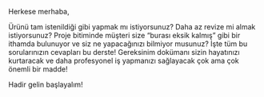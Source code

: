 Herkese merhaba,

Ürünü tam istenildiği gibi yapmak mı istiyorsunuz? Daha az revize mi almak istiyorsunuz? Proje bitiminde müşteri size “burası eksik kalmış” gibi bir ithamda bulunuyor ve siz ne yapacağınızı bilmiyor musunuz? İşte tüm bu sorularınızın cevapları bu derste! Gereksinim dokümanı sizin hayatınızı kurtaracak ve daha profesyonel iş yapmanızı sağlayacak çok ama çok önemli bir madde!

Hadir gelin başlayalım!